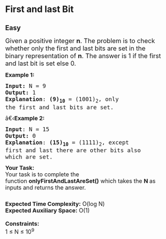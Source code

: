 # First and last Bit
## Easy
<div class="problems_problem_content__Xm_eO"><p><span style="font-size:20px">Given a positive integer&nbsp;<strong>n</strong>. The problem is to check whether only the first and last bits are set in the binary representation of&nbsp;<strong>n</strong>. The answer&nbsp;is 1 if the first and last bit is set else 0.</span></p>

<p><span style="font-size:18px"><strong>Example 1:</strong></span></p>

<pre><span style="font-size:18px"><strong>Input: </strong>N = 9
<strong>Output:</strong> 1
<strong>Explanation</strong>: <strong>(9)<sub>10</sub></strong> = (1001)<sub>2</sub>, only 
the first and last bits are set.</span></pre>

<p><span style="font-size:18px">â€‹<strong>Example 2:</strong></span></p>

<pre><span style="font-size:18px"><strong>Input</strong>: N = 15
<strong>Output:</strong> 0
<strong>Explanation</strong>: <strong>(15)<sub>10</sub></strong> = (1111)<sub>2</sub>, except 
first and last there are other bits also
which are set.</span></pre>

<p><span style="font-size:18px"><strong>Your Task:&nbsp;&nbsp;</strong><br>
Your task is to complete the function&nbsp;<strong>onlyFirstAndLastAreSet()</strong>&nbsp;which takes the&nbsp;<strong>N</strong><strong>&nbsp;</strong>as inputs and returns the answer.</span></p>

<p><br>
<span style="font-size:18px"><strong>Expected Time Complexity:</strong>&nbsp;O(log N)<br>
<strong>Expected Auxiliary Space:</strong>&nbsp;O(1)<br>
<br>
<strong>Constraints:</strong><br>
1 ≤ N ≤ 10<sup>9</sup></span></p>

<p>&nbsp;</p>
</div>